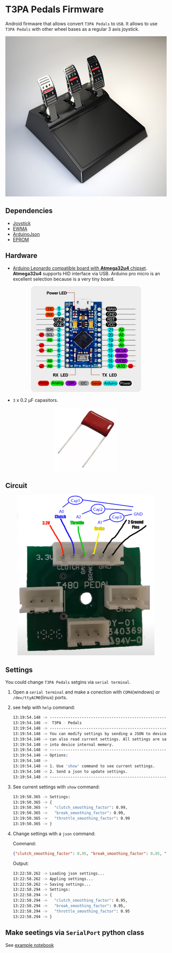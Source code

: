 # T3PA Pedals Firmware

Android firmware that allows convert `T3PA Pedals` to `USB`. It allows to use `T3PA Pedals` with other wheel bases as a regular 3 axis joystick. 


<p align="center">
  <img src="https://github.com/adrianmarino/t3pa-pedals/blob/master/images/T3PA-Pedals.jpg?raw=true"  height="500" />
</p>


## Dependencies

- [Joystick](https://github.com/gmarty2000-ARDUINO/arduino-JOYSTICK)
- [EWMA](https://github.com/jonnieZG/EWMA)
- [ArduinoJson](https://github.com/bblanchon/ArduinoJson)
- [EPROM](https://docs.arduino.cc/learn/built-in-libraries/eeprom/)


## Hardware

* [Arduino Leonardo compatible board with **Atmega32u4** chipset](https://protosupplies.com/product/pro-micro-5v-16mhz/). **Atmega32u4** supports HID interface via USB. Arduino pro micro is an excellent selection because is a very tiny board.


<p align="center">
  <img src="https://github.com/adrianmarino/t3pa-pedals/blob/master/images/arduino-pro-micro-board.png?raw=true"  height="330" />
</p>

* `3` x 0.2 µF capasitors.


<p align="center">
  <img src="https://github.com/adrianmarino/t3pa-pedals/blob/master/images/capasitor.webp?raw=true"  height="200" />
</p>


## Circuit

<p align="center">
  <img src="https://github.com/adrianmarino/t3pa-pedals/blob/master/images/Pedal-Circuit.png?raw=true"  height="500" />
</p>


## Settings

You could change `T3PA Pedals` setgins via `serial terminal`.

1. Open a `serial terminal` and make a conection with `COM4`(windows) or `/dev/ttyACM0`(linux) ports.

2. see help with `help` command:

    ```bash
    13:19:54.148 -> -----------------------------------------------------------
    13:19:54.148 ->  T3PA - Pedals
    13:19:54.148 -> -----------------------------------------------------------
    13:19:54.148 -> You can modify settings by sending a JSON to device. You
    13:19:54.148 -> can also read current settings. All settings are saved
    13:19:54.148 -> into device internal memory.
    13:19:54.148 -> -----------------------------------------------------------
    13:19:54.148 -> Options:
    13:19:54.148 -> 
    13:19:54.148 -> 1. Use 'show' command to see current settings.
    13:19:54.148 -> 2. Send a json to update settings.
    13:19:54.148 -> -----------------------------------------------------------
    ```

3. See current settings with `show` command:

    ```bash
    13:19:50.365 -> Settings:
    13:19:50.365 -> {
    13:19:50.365 ->   "clutch_smoothing_factor": 0.99,
    13:19:50.365 ->   "break_smoothing_factor": 0.99,
    13:19:50.365 ->   "throttle_smoothing_factor": 0.99
    13:19:50.365 -> }
    ```


4. Change settings with a `json` command:

    Command:
    ```json
    {"clutch_smoothing_factor": 0.95, "break_smoothing_factor": 0.95, "throttle_smoothing_factor": 0.95}
    ```

    Output:
    
    ```bash
    13:22:58.262 -> Loading json settings...
    13:22:58.262 -> Appling settings...
    13:22:58.262 -> Saving settings...
    13:22:58.294 -> Settings:
    13:22:58.294 -> {
    13:22:58.294 ->   "clutch_smoothing_factor": 0.95,
    13:22:58.294 ->   "break_smoothing_factor": 0.95,
    13:22:58.294 ->   "throttle_smoothing_factor": 0.95
    13:22:58.294 -> }
    ```


## Make seetings via `SerialPort` python class

See [example notebook](https://github.com/adrianmarino/t3pa-pedals/blob/master/notebook.ipynb)

